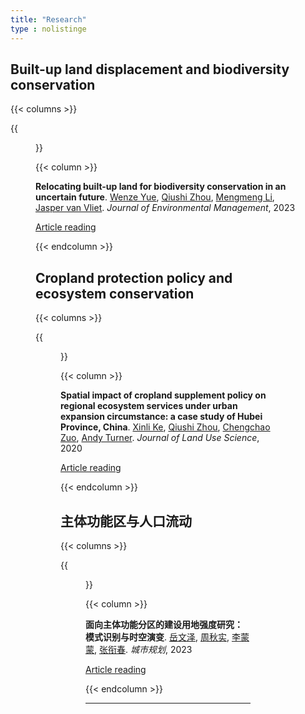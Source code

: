 ```yaml
---
title: "Research"
type : nolistinge
---
```


## Built-up land displacement and biodiversity conservation

{{< columns >}}


{{<figure src="/image/Article_Yue_2023_JEM.png">}}

{{< column >}}

**Relocating built-up land for biodiversity conservation in an uncertain future**. [Wenze Yue](https://person.zju.edu.cn/wzyue#0), [Qiushi Zhou](/), [Mengmeng Li](https://www.landbigdata.info/cscproject/), [Jasper van Vliet](/). *Journal of Environmental Management*, 2023

[Article reading](https://doi.org/10.1016/j.jenvman.2023.118706)

{{< endcolumn >}}


## Cropland protection policy and ecosystem conservation

{{< columns >}}


{{<figure src="/image/Article_Ke_2022_tlus.png">}}

{{< column >}}

**Spatial impact of cropland supplement policy on regional ecosystem services under urban expansion circumstance: a case study of Hubei Province, China**. [Xinli Ke](http://ggxy.hzau.edu.cn/info/1064/5971.htm), [Qiushi Zhou](/), [Chengchao Zuo](http://ggxy.hzau.edu.cn/info/1062/3112.htm), [Andy Turner](/). *Journal of Land Use Science*, 2020

[Article reading](https://doi.org/10.1080/1747423X.2020.1817166)

{{< endcolumn >}}


## 主体功能区与人口流动

{{< columns >}}

{{<figure src="/image/Article_岳_2023_城市规划.jpg">}}

{{< column >}}

**面向主体功能分区的建设用地强度研究：模式识别与时空演变**. [岳文泽](https://person.zju.edu.cn/wzyue#0), [周秋实](/), [李蒙蒙](https://www.landbigdata.info/cscproject/), [张衔春](/). *城市规划*, 2023

[Article reading](https://kns.cnki.net/kcms2/article/abstract?v=3uoqIhG8C44YLTlOAiTRKu87-SJxoEJu6LL9TJzd50l63v2hNcriO1EE9IQHE4MTaaspSR1LQ88Y1kVILCmtT2L3IIiWJALX&uniplatform=NZKPT)


{{< endcolumn >}}



***




